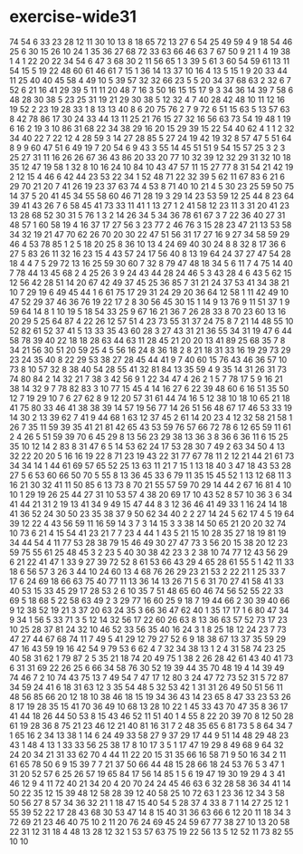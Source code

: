 # exercise-wide31
74
54
6
33
23
28
12
11
30
10
13
8
18
65
72
13
27
6
54
25
49
59
4
9
18
54
46
25
6
30
15
26
10
24
1
35
36
27
68
72
33
63
66
46
63
7
67
50
9
21
1
4
19
38
1
4
1
22
20
22
34
54
6
47
3
68
30
2
11
56
65
1
3
39
5
61
3
60
54
59
61
13
11
54
15
5
19
22
48
60
61
46
61
7
15
1
36
14
13
37
10
16
4
13
5
15
1
9
20
33
44
11
25
40
40
45
58
4
49
10
5
39
57
32
32
66
23
5
5
20
34
37
68
63
2
32
6
7
52
6
21
16
41
29
39
5
11
11
20
48
7
16
3
50
16
15
15
17
9
3
34
36
14
39
7
58
6
48
28
30
38
5
23
25
31
19
21
29
30
38
5
12
32
4
7
40
28
42
48
10
11
12
16
19
52
2
23
19
28
33
1
8
13
13
40
8
6
20
75
76
2
7
9
72
6
51
15
63
5
13
57
63
8
42
78
86
17
30
24
33
44
13
11
25
21
76
15
27
32
16
56
63
73
54
19
48
1
19
6
16
2
19
3
10
86
31
68
22
34
38
29
16
20
15
29
39
15
22
54
40
62
4
1
1
2
32
34
40
22
7
22
12
4
28
59
3
14
27
28
85
5
27
24
19
42
19
32
8
57
47
5
51
64
8
9
9
60
47
51
6
49
19
7
20
54
6
9
43
3
55
14
45
51
51
9
54
15
57
25
3
2
3
25
27
31
11
16
26
26
67
36
43
86
20
33
20
77
10
32
39
12
32
29
31
32
10
18
35
12
47
19
58
1
32
8
10
16
24
10
84
10
43
47
57
11
15
27
77
8
31
54
21
42
19
2
12
15
4
46
6
42
44
23
53
22
34
1
52
48
71
22
32
39
5
62
11
67
83
6
21
6
29
70
21
20
7
41
26
19
23
37
63
74
4
53
8
71
40
10
21
4
5
30
23
25
59
50
75
14
37
5
20
41
45
34
55
58
60
46
71
28
19
3
29
14
23
53
59
12
25
44
8
23
64
39
41
43
26
7
6
58
45
41
73
33
11
41
1
13
27
1
2
41
58
12
23
11
3
31
20
41
23
13
28
68
52
30
31
5
76
1
3
2
14
26
34
5
34
36
78
61
67
3
7
22
36
40
27
31
48
57
1
60
58
19
4
16
37
17
27
56
3
23
77
2
46
76
3
15
28
23
47
21
13
53
58
34
32
19
21
47
70
62
26
70
20
30
22
47
51
56
31
17
27
16
9
27
34
58
59
29
46
4
53
78
85
1
2
5
18
20
25
8
36
10
13
4
24
69
40
30
24
8
8
32
8
17
36
6
27
5
83
26
11
32
16
23
15
4
43
57
24
17
56
40
8
13
19
64
24
37
27
47
54
28
18
4
4
7
5
29
72
13
16
25
59
30
60
7
32
8
79
47
48
18
34
5
6
11
7
4
75
14
40
7
78
44
13
45
68
2
4
25
26
3
9
24
43
44
28
24
46
5
3
43
28
4
6
43
5
62
15
12
56
42
28
51
14
20
67
42
49
37
45
25
36
85
7
31
21
24
37
53
41
34
38
21
10
7
29
19
6
49
45
44
1
6
61
75
17
29
31
24
29
20
36
64
12
58
1
11
42
49
10
47
52
29
37
46
36
76
19
22
17
2
8
30
56
45
30
15
1
14
9
13
76
9
11
51
37
1
9
59
64
14
8
1
10
19
5
18
54
33
25
9
67
16
21
36
7
26
28
33
8
70
23
60
13
16
20
29
5
25
64
87
4
22
26
12
57
51
4
23
73
55
31
37
24
75
8
7
21
14
48
55
10
52
82
61
52
37
41
5
13
33
35
43
60
28
3
27
43
31
21
36
55
34
31
19
47
6
44
58
78
39
40
22
18
18
28
63
44
63
11
28
45
21
20
20
13
41
89
25
68
35
7
8
34
21
56
30
51
20
59
25
4
5
56
16
24
8
36
18
2
8
21
18
31
33
16
19
29
73
29
23
24
35
40
8
22
29
53
38
27
28
45
44
41
9
7
40
60
15
76
43
46
36
57
10
73
8
10
57
32
8
38
40
54
28
55
41
32
81
84
13
35
59
4
9
35
14
31
26
31
73
74
80
84
2
14
32
21
7
38
3
42
56
9
1
22
34
47
4
26
2
1
5
7
78
17
5
9
16
21
38
14
32
9
7
78
82
83
3
10
77
15
45
4
14
16
27
6
22
39
48
60
6
16
51
35
50
12
7
19
29
10
7
6
27
62
8
9
12
20
57
31
61
44
74
16
5
12
38
10
18
10
65
21
18
41
75
80
33
46
41
38
38
39
14
57
19
56
77
14
26
51
56
48
67
17
46
53
33
19
14
30
2
13
39
62
7
41
9
44
68
1
63
12
37
45
2
61
14
20
23
4
12
32
58
21
58
1
26
7
35
11
59
39
35
41
21
81
42
65
43
53
59
76
57
66
72
78
6
12
65
59
11
61
2
4
26
5
51
59
39
70
6
45
29
8
13
56
23
29
38
13
36
3
8
36
6
36
11
6
15
25
35
10
12
14
2
83
8
31
47
6
5
14
53
62
24
17
53
28
30
7
49
2
63
34
50
4
13
32
22
20
20
5
16
16
19
22
8
71
23
19
43
22
31
77
67
78
11
2
12
21
44
21
61
73
34
34
14
1
44
61
69
57
65
52
25
13
63
11
21
7
15
1
13
18
40
3
47
18
43
53
28
27
5
6
53
60
66
50
70
5
55
8
13
36
45
33
6
79
11
35
15
45
52
1
13
12
68
11
3
16
21
30
32
41
11
50
85
6
13
73
8
70
21
55
57
59
70
29
14
44
2
67
16
81
4
10
10
1
29
19
26
25
44
27
31
10
53
57
4
38
20
69
17
10
43
52
8
57
10
36
3
6
34
41
44
21
31
2
19
13
41
34
9
49
15
47
44
8
3
12
36
46
41
49
33
1
16
24
14
18
41
36
52
24
30
50
23
35
38
37
9
50
62
34
40
2
2
27
14
24
5
62
17
4
5
19
64
39
12
22
4
43
56
59
11
16
59
14
3
7
3
14
15
3
3
38
14
50
65
21
20
20
32
74
10
73
6
21
4
15
54
41
23
21
7
7
23
4
44
1
43
5
21
15
10
28
35
27
18
19
81
19
34
44
54
4
11
77
53
28
38
79
15
46
49
30
27
47
73
3
56
20
15
38
20
12
23
59
75
55
61
25
48
45
3
2
23
5
40
30
38
42
23
3
2
38
10
74
77
12
43
56
29
6
21
22
41
47
1
33
9
27
39
72
52
8
61
53
66
43
29
4
65
28
61
55
5
1
42
11
33
18
6
56
57
3
26
3
44
10
24
60
13
4
68
76
26
29
23
21
53
2
22
21
1
25
33
7
17
6
24
69
18
66
63
75
40
77
11
13
36
14
13
26
71
5
6
31
70
27
41
58
41
33
40
53
15
33
45
29
17
28
53
2
6
10
35
7
51
48
65
60
46
74
56
52
55
22
33
69
5
18
68
5
22
58
63
49
2
3
29
77
16
60
25
9
18
7
19
44
66
2
30
39
40
66
9
12
38
52
19
21
3
37
20
63
24
35
3
66
36
47
62
40
1
35
17
17
1
6
80
47
34
9
34
1
56
5
33
71
3
5
12
14
32
56
17
22
60
26
63
8
13
36
63
57
52
73
17
23
10
25
28
37
81
24
32
10
46
52
33
56
35
40
16
24
3
1
8
25
18
12
24
23
7
73
47
27
44
67
68
74
11
7
49
5
41
29
12
79
27
52
6
9
18
38
67
13
37
35
59
29
47
16
43
59
19
16
42
54
9
79
53
6
62
4
7
32
34
38
13
1
2
4
31
58
74
23
25
40
58
31
62
1
79
87
2
5
35
21
18
74
20
49
75
1
38
2
26
28
42
61
43
40
41
73
6
31
31
69
22
26
25
6
66
34
58
76
30
52
19
39
44
35
70
48
19
4
14
39
49
74
46
7
2
10
74
43
75
13
7
49
54
7
47
17
12
80
3
24
47
72
73
52
31
5
72
87
34
59
24
41
6
18
31
63
12
3
35
54
48
5
32
53
42
1
31
31
26
49
50
51
56
11
48
56
85
66
20
12
18
10
38
46
18
15
19
34
36
43
14
23
65
8
47
33
23
53
26
8
17
19
28
35
15
41
70
36
49
10
68
13
28
10
22
1
45
33
43
70
47
35
8
36
17
41
44
18
26
44
50
53
8
15
43
46
52
11
51
40
1
4
55
8
22
20
39
70
8
12
50
28
61
19
28
36
8
75
21
23
46
12
21
40
81
16
31
7
2
48
35
65
6
81
73
5
8
64
34
7
1
65
16
2
34
13
38
1
14
6
24
49
33
58
27
9
37
29
17
44
9
51
14
48
29
48
23
43
1
48
4
13
1
33
33
56
25
38
17
8
10
17
3
5
1
17
47
19
29
8
49
68
9
64
32
24
20
34
21
31
33
62
70
4
44
11
22
20
15
31
35
66
16
58
71
9
50
16
34
2
11
61
65
78
50
6
9
15
39
7
7
21
37
50
66
44
48
15
28
66
18
24
53
76
5
3
47
1
31
20
52
57
6
25
26
57
19
65
84
17
56
14
85
1
5
6
19
47
19
30
19
29
4
3
41
46
12
9
4
11
72
40
21
34
20
4
20
70
24
24
45
46
63
6
32
28
58
36
34
41
14
50
22
35
12
15
39
48
12
58
28
39
12
40
58
25
10
72
63
1
23
36
12
34
3
58
50
56
27
8
57
34
36
32
21
1
18
47
15
40
54
5
28
37
4
33
8
7
1
14
27
25
12
1
55
39
52
22
17
28
43
68
30
53
47
14
8
15
40
31
36
63
66
6
12
20
11
18
34
3
72
69
21
23
46
40
75
10
2
11
20
76
24
69
45
24
59
67
77
38
27
10
13
20
58
22
31
12
31
18
4
48
13
28
12
32
1
53
57
63
75
19
22
56
13
5
12
52
11
73
82
55
10
10

